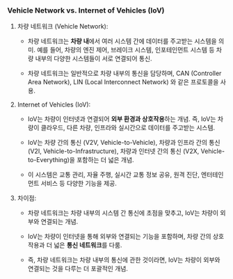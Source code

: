 ### Vehicle Network vs. Internet of Vehicles (IoV)



1. 차량 네트워크 (Vehicle Network): 

   - 차량 네트워크는 **차량 내**에서 여러 시스템 간에 데이터를 주고받는 시스템을 의미. 예를 들어, 차량의 엔진 제어, 브레이크 시스템, 인포테인먼트 시스템 등 차량 내부의 다양한 시스템들이 서로 연결되어 통신.

   - 차량 네트워크는 일반적으로 차량 내부의 통신을 담당하며, CAN (Controller Area Network), LIN (Local Interconnect Network) 와 같은 프로토콜을 사용.

2. Internet of Vehicles (IoV):

   - IoV는 차량이 인터넷과 연결되어 **외부 환경과 상호작용**하는 개념. 즉, IoV는 차량이 클라우드, 다른 차량, 인프라와 실시간으로 데이터를 주고받는 시스템.

   - IoV는 차량 간의 통신 (V2V, Vehicle-to-Vehicle), 차량과 인프라 간의 통신 (V2I, Vehicle-to-Infrastructure), 차량과 인터넷 간의 통신 (V2X, Vehicle-to-Everything)을 포함하는 더 넓은 개념.

   - 이 시스템은 교통 관리, 자율 주행, 실시간 교통 정보 공유, 원격 진단, 엔터테인먼트 서비스 등 다양한 기능을 제공.

3. 차이점:

   - 차량 네트워크는 차량 내부의 시스템 간 통신에 초점을 맞추고, IoV는 차량이 외부와 연결되는 개념.

   - IoV는 차량이 인터넷을 통해 외부와 연결되는 기능을 포함하며, 차량 간의 상호작용과 더 넓은 **통신 네트워크**를 다룸.

   - 즉, 차량 네트워크는 차량 내부의 통신에 관한 것이라면, IoV는 차량이 외부와 연결되는 것을 다루는 더 포괄적인 개념.
